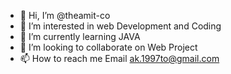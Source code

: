 - 👋 Hi, I’m @theamit-co
- 👀 I’m interested in web Development and Coding
- 🌱 I’m currently learning JAVA
- 💞️ I’m looking to collaborate on Web Project
- 📫 How to reach me Email ak.1997to@gmail.com

<!---
theamit-co/theamit-co is a ✨ special ✨ repository because its `README.md` (this file) appears on your GitHub profile.
You can click the Preview link to take a look at your changes.
--->

